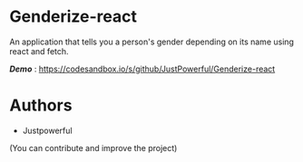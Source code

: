 # Genderize-react
An application that tells you a person's gender depending on its name using react and fetch.

***Demo*** : https://codesandbox.io/s/github/JustPowerful/Genderize-react

# Authors
- Justpowerful

(You can contribute and improve the project)
